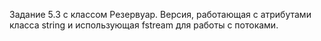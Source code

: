 Задание 5.3 с классом Резервуар. Версия, работающая с атрибутами класса string и использующая fstream для работы с потоками.
